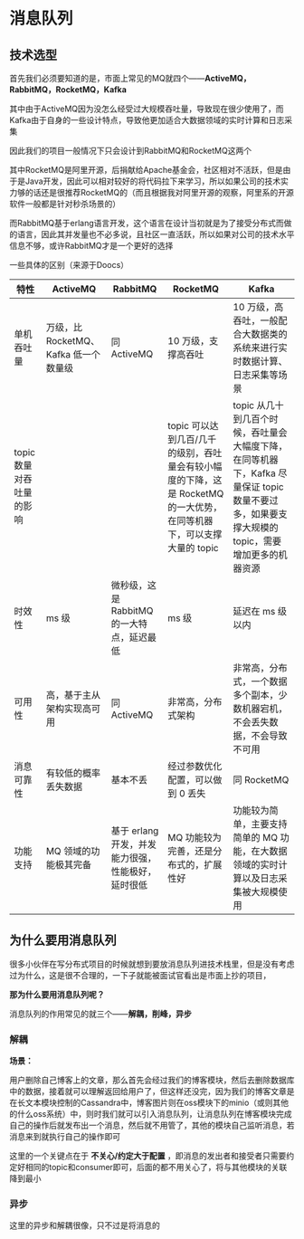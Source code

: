 # 消息队列

## 技术选型

首先我们必须要知道的是，市面上常见的MQ就四个——**ActiveMQ，RabbitMQ，RocketMQ，Kafka**

其中由于ActiveMQ因为没怎么经受过大规模吞吐量，导致现在很少使用了，而Kafka由于自身的一些设计特点，导致他更加适合大数据领域的实时计算和日志采集

因此我们的项目一般情况下只会设计到RabbitMQ和RocketMQ这两个

其中RocketMQ是阿里开源，后捐献给Apache基金会，社区相对不活跃，但是由于是Java开发，因此可以相对较好的将代码拉下来学习，所以如果公司的技术实力够的话还是很推荐RocketMQ的（而且根据我对阿里开源的观察，阿里系的开源软件一般都是针对秒杀场景的）

而RabbitMQ基于erlang语言开发，这个语言在设计当初就是为了接受分布式而做的语言，因此其并发量也不必多说，且社区一直活跃，所以如果对公司的技术水平信息不够，或许RabbitMQ才是一个更好的选择

一些具体的区别（来源于Doocs）

| 特性              | ActiveMQ                   | RabbitMQ                      | RocketMQ                                                               | Kafka                                                                                |
| --------------- | -------------------------- | ----------------------------- | ---------------------------------------------------------------------- | ------------------------------------------------------------------------------------ |
| 单机吞吐量           | 万级，比 RocketMQ、Kafka 低一个数量级 | 同 ActiveMQ                    | 10 万级，支撑高吞吐                                                            | 10 万级，高吞吐，一般配合大数据类的系统来进行实时数据计算、日志采集等场景                                               |
| topic 数量对吞吐量的影响 |                            |                               | topic 可以达到几百/几千的级别，吞吐量会有较小幅度的下降，这是 RocketMQ 的一大优势，在同等机器下，可以支撑大量的 topic | topic 从几十到几百个时候，吞吐量会大幅度下降，在同等机器下，Kafka 尽量保证 topic 数量不要过多，如果要支撑大规模的 topic，需要增加更多的机器资源 |
| 时效性             | ms 级                       | 微秒级，这是 RabbitMQ 的一大特点，延迟最低    | ms 级                                                                   | 延迟在 ms 级以内                                                                           |
| 可用性             | 高，基于主从架构实现高可用              | 同 ActiveMQ                    | 非常高，分布式架构                                                              | 非常高，分布式，一个数据多个副本，少数机器宕机，不会丢失数据，不会导致不可用                                               |
| 消息可靠性           | 有较低的概率丢失数据                 | 基本不丢                          | 经过参数优化配置，可以做到 0 丢失                                                     | 同 RocketMQ                                                                           |
| 功能支持            | MQ 领域的功能极其完备               | 基于 erlang 开发，并发能力很强，性能极好，延时很低 | MQ 功能较为完善，还是分布式的，扩展性好                                                  | 功能较为简单，主要支持简单的 MQ 功能，在大数据领域的实时计算以及日志采集被大规模使用                                         |

## 为什么要用消息队列

很多小伙伴在写分布式项目的时候就想到要放消息队列进技术栈里，但是没有考虑过为什么，这是很不合理的，一下子就能被面试官看出是市面上抄的项目，

**那为什么要用消息队列呢？**

消息队列的作用常见的就三个——**解耦，削峰，异步**

### 解耦

**场景：**

   用户删除自己博客上的文章，那么首先会经过我们的博客模块，然后去删除数据库中的数据，接着就可以理解返回给用户了，但这样还没完，因为我们的博客文章是在长文本模块控制的Cassandra中，博客图片则在oss模块下的minio（或则其他的什么oss系统）中，则时我们就可以引入消息队列，让消息队列在博客模块完成自己的操作后就发布出一个消息，然后就不用管了，其他的模块自己监听消息，若消息来到就执行自己的操作即可

这里的一个关键点在于 **不关心/约定大于配置** ，即消息的发出者和接受者只需要约定好相同的topic和consumer即可，后面的都不用关心了，将与其他模块的关联降到最小

### 异步

这里的异步和解耦很像，只不过是将消息的

